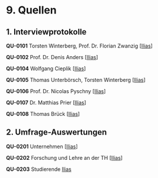 # 9. Quellen

## 1. Interviewprotokolle
<a name="QU-0101">**QU-0101**</a> Torsten Winterberg, Prof. Dr. Florian Zwanzig [[Ilias](https://ilias.th-koeln.de/goto.php?target=file_1589431_download&client_id=ILIAS_FH_Koeln "Ilias")]

<a name="QU-0102">**QU-0102**</a> Prof. Dr. Denis Anders [[Ilias](https://ilias.th-koeln.de/goto.php?target=file_1589860_download&client_id=ILIAS_FH_Koeln "Ilias")]

<a name="QU-0104">**QU-0104**</a> Wolfgang Cieplik [[Ilias](https://ilias.th-koeln.de/goto.php?target=file_1589857_download&client_id=ILIAS_FH_Koeln "Ilias")]

<a name="QU-0105">**QU-0105**</a> Thomas Unterbörsch, Torsten Winterberg [[Ilias](https://ilias.th-koeln.de/goto.php?target=file_1602091_download&client_id=ILIAS_FH_Koeln "Ilias")]

<a name="QU-0106">**QU-0106**</a> Prof. Dr. Nicolas Pyschny [[Ilias](https://ilias.th-koeln.de/goto.php?target=file_1588308_download&client_id=ILIAS_FH_Koeln "Ilias")]

<a name="QU-0107">**QU-0107**</a> Dr. Matthias Prier [[Ilias](https://ilias.th-koeln.de/goto.php?target=file_1589847_download&client_id=ILIAS_FH_Koeln "Ilias")]

<a name="QU-0108">**QU-0108**</a> Thomas Brück [[Ilias](https://ilias.th-koeln.de/goto.php?target=file_1589138_download&client_id=ILIAS_FH_Koeln "Ilias")]


## 2. Umfrage-Auswertungen
<a name="QU-0201">**QU-0201**</a> Unternehmen [[Ilias](https://ilias.th-koeln.de/goto.php?target=file_1611413_download&client_id=ILIAS_FH_Koeln)]

<a name="QU-0202">**QU-0202**</a> Forschung und Lehre an der TH [[Ilias](https://ilias.th-koeln.de/goto.php?target=file_1608996_download&client_id=ILIAS_FH_Koeln)]

<a name="QU-0203">**QU-0203**</a> Studierende [Ilias](https://ilias.th-koeln.de/goto.php?target=file_1609720_download&client_id=ILIAS_FH_Koeln)

